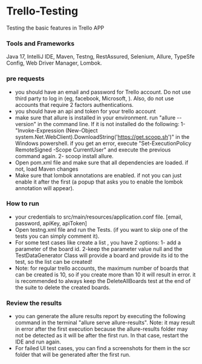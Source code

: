 # Trello-Testing
Testing the basic features in Trello APP

### Tools and Frameworks
Java 17, IntelliJ IDE, Maven, Testng, RestAssured, Selenium, Allure, TypeSfe Config, Web Driver Manager, Lombok.

### pre requests
* you should have an email and password for Trello account. Do not use third party to log in (eg, facebook, Microsoft, ).
  Also, do not use accounts that require 2 factors authentications.
* you should have an api and token for your trello account
* make sure that allure is installed in your environment. run "allure --version" in the command line.
  If it is not installed do the following:
  1- "Invoke-Expression (New-Object system.Net.WebClient).DownloadString('https://get.scoop.sh')" in the Windows powershell.
  if you get an error, execute "Set-ExecutionPolicy RemoteSigned -Scope CurrentUser" and execute the previous command again.
  2- scoop install allure.
* Open pom.xml file and make sure that all dependencies are loaded. if not, load Maven changes
* Make sure that lombok annotations are enabled. if not you can just enable it after the first (a popup that asks you to enable the lombok annotation will appear).

### How to run
* your credentials to src/main/resources/application.conf file. [email, password, apiKey, apiToken]
* Open testng.xml file and run the Tests. (if you want to skip one of the tests you can simply comment it).
* For some test cases like create a list , you have 2 options:
  1- add a parameter of the board id.
  2-keep the parameter value null and the TestDataGenerator Class will provide a board and provide its id to the test, so the list can be created!
* Note: for regular trello accounts, the maximum number of boards that can be created is 10, so if you create more than 10 it will result in error.
  it is recommended to always keep the DeleteAllBoards test at the end of the suite to delete the created boards.

### Review the results
* you can generate the allure results report by executing the following command in the terminal "allure serve allure-results".
  Note: it may result in error after the first execution because the allure-results folder may not be detected as it will be after
  the first run. In that case, restart the IDE and run again.
* For failed UI test cases, you can find a screenshots for them in the scr folder that will be generated after the first run.